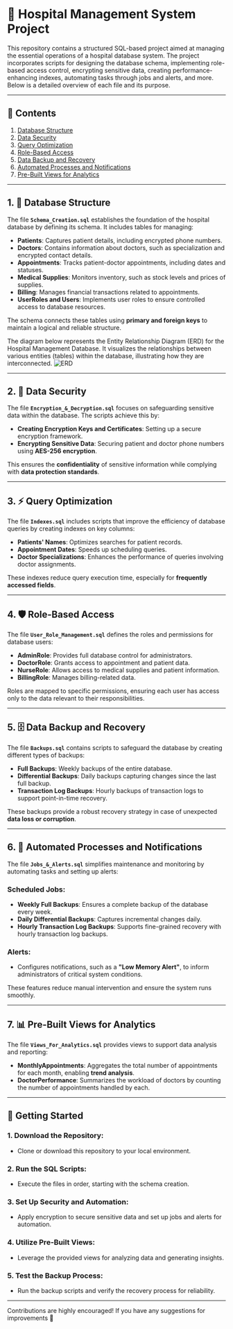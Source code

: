 # 🏥 Hospital Management System Project

This repository contains a structured SQL-based project aimed at managing the essential operations of a hospital database system. The project incorporates scripts for designing the database schema, implementing role-based access control, encrypting sensitive data, creating performance-enhancing indexes, automating tasks through jobs and alerts, and more. Below is a detailed overview of each file and its purpose.

---

## 📜 Contents
1. [Database Structure](#1-database-structure)
2. [Data Security](#2-data-security)
3. [Query Optimization](#3-query-optimization)
4. [Role-Based Access](#4-role-based-access)
5. [Data Backup and Recovery](#5-data-backup-and-recovery)
6. [Automated Processes and Notifications](#6-automated-processes-and-notifications)
7. [Pre-Built Views for Analytics](#7-pre-built-views-for-analytics)

---

## 1. 📂 Database Structure

The file **`Schema_Creation.sql`** establishes the foundation of the hospital database by defining its schema. It includes tables for managing:

- **Patients**: Captures patient details, including encrypted phone numbers.
- **Doctors**: Contains information about doctors, such as specialization and encrypted contact details.
- **Appointments**: Tracks patient-doctor appointments, including dates and statuses.
- **Medical Supplies**: Monitors inventory, such as stock levels and prices of supplies.
- **Billing**: Manages financial transactions related to appointments.
- **UserRoles and Users**: Implements user roles to ensure controlled access to database resources.

The schema connects these tables using **primary and foreign keys** to maintain a logical and reliable structure.


The diagram below represents the Entity Relationship Diagram (ERD) for the Hospital Management Database. It visualizes the relationships between various entities (tables) within the database, illustrating how they are interconnected.
![ERD](https://github.com/user-attachments/assets/63f8195f-919a-4a73-bd47-3c9d85238e09)

---

## 2. 🔐 Data Security

The file **`Encryption_&_Decryption.sql`** focuses on safeguarding sensitive data within the database. The scripts achieve this by:

- **Creating Encryption Keys and Certificates**: Setting up a secure encryption framework.
- **Encrypting Sensitive Data**: Securing patient and doctor phone numbers using **AES-256 encryption**.

This ensures the **confidentiality** of sensitive information while complying with **data protection standards**.

---

## 3. ⚡ Query Optimization

The file **`Indexes.sql`** includes scripts that improve the efficiency of database queries by creating indexes on key columns:

- **Patients' Names**: Optimizes searches for patient records.
- **Appointment Dates**: Speeds up scheduling queries.
- **Doctor Specializations**: Enhances the performance of queries involving doctor assignments.

These indexes reduce query execution time, especially for **frequently accessed fields**.

---

## 4. 🛡️ Role-Based Access

The file **`User_Role_Management.sql`** defines the roles and permissions for database users:

- **AdminRole**: Provides full database control for administrators.
- **DoctorRole**: Grants access to appointment and patient data.
- **NurseRole**: Allows access to medical supplies and patient information.
- **BillingRole**: Manages billing-related data.

Roles are mapped to specific permissions, ensuring each user has access only to the data relevant to their responsibilities.

---

## 5. 🗄️ Data Backup and Recovery

The file **`Backups.sql`** contains scripts to safeguard the database by creating different types of backups:

- **Full Backups**: Weekly backups of the entire database.
- **Differential Backups**: Daily backups capturing changes since the last full backup.
- **Transaction Log Backups**: Hourly backups of transaction logs to support point-in-time recovery.

These backups provide a robust recovery strategy in case of unexpected **data loss or corruption**.

---

## 6. 🤖 Automated Processes and Notifications

The file **`Jobs_&_Alerts.sql`** simplifies maintenance and monitoring by automating tasks and setting up alerts:

### Scheduled Jobs:
- **Weekly Full Backups**: Ensures a complete backup of the database every week.
- **Daily Differential Backups**: Captures incremental changes daily.
- **Hourly Transaction Log Backups**: Supports fine-grained recovery with hourly transaction log backups.

### Alerts:
- Configures notifications, such as a **"Low Memory Alert"**, to inform administrators of critical system conditions.

These features reduce manual intervention and ensure the system runs smoothly.

---

## 7. 📊 Pre-Built Views for Analytics

The file **`Views_For_Analytics.sql`** provides views to support data analysis and reporting:

- **MonthlyAppointments**: Aggregates the total number of appointments for each month, enabling **trend analysis**.
- **DoctorPerformance**: Summarizes the workload of doctors by counting the number of appointments handled by each.


---

## 🚀 Getting Started

### 1. Download the Repository:
- Clone or download this repository to your local environment.

### 2. Run the SQL Scripts:
- Execute the files in order, starting with the schema creation.

### 3. Set Up Security and Automation:
- Apply encryption to secure sensitive data and set up jobs and alerts for automation.

### 4. Utilize Pre-Built Views:
- Leverage the provided views for analyzing data and generating insights.

### 5. Test the Backup Process:
- Run the backup scripts and verify the recovery process for reliability.

---



Contributions are highly encouraged! If you have any suggestions for improvements 🤝
